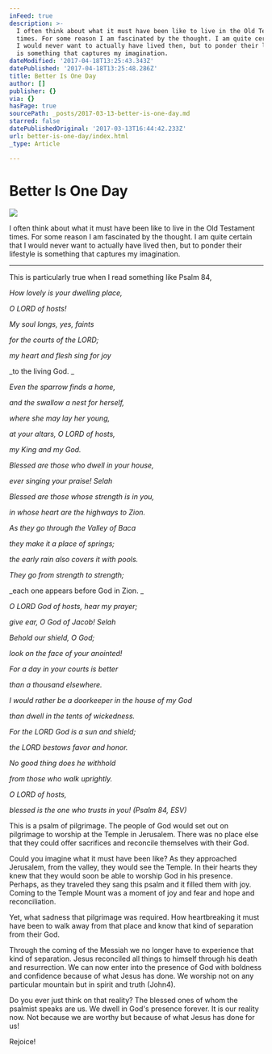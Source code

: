 ```yaml
---
inFeed: true
description: >-
  I often think about what it must have been like to live in the Old Testament
  times. For some reason I am fascinated by the thought. I am quite certain that
  I would never want to actually have lived then, but to ponder their lifestyle
  is something that captures my imagination. 
dateModified: '2017-04-18T13:25:43.343Z'
datePublished: '2017-04-18T13:25:48.286Z'
title: Better Is One Day
author: []
publisher: {}
via: {}
hasPage: true
sourcePath: _posts/2017-03-13-better-is-one-day.md
starred: false
datePublishedOriginal: '2017-03-13T16:44:42.233Z'
url: better-is-one-day/index.html
_type: Article

---
```

# Better Is One Day
![](https://the-grid-user-content.s3-us-west-2.amazonaws.com/200c6dad-b256-4ac9-b10a-a739dc5c8c9e.jpg)

I often think about what it must have been like to live in the Old Testament times. For some reason I am fascinated by the thought. I am quite certain that I would never want to actually have lived then, but to ponder their lifestyle is something that captures my imagination. 

---

This is particularly true when I read something like Psalm 84, 

_How lovely is your dwelling place,_

_O LORD of hosts!_

_My soul longs, yes, faints_

_for the courts of the LORD;_

_my heart and flesh sing for joy_

_to the living God. _

_Even the sparrow finds a home,_

_and the swallow a nest for herself,_

_where she may lay her young,_

_at your altars, O LORD of hosts,_

_my King and my God._

_Blessed are those who dwell in your house,_

_ever singing your praise! Selah_

_Blessed are those whose strength is in you,_

_in whose heart are the highways to Zion._

_As they go through the Valley of Baca_

_they make it a place of springs;_

_the early rain also covers it with pools._

_They go from strength to strength;_

_each one appears before God in Zion. _

_O LORD God of hosts, hear my prayer;_

_give ear, O God of Jacob! Selah_

_Behold our shield, O God;_

_look on the face of your anointed!_

_For a day in your courts is better_

_than a thousand elsewhere._

_I would rather be a doorkeeper in the house of my God_

_than dwell in the tents of wickedness._

_For the LORD God is a sun and shield;_

_the LORD bestows favor and honor._

_No good thing does he withhold_

_from those who walk uprightly._

_O LORD of hosts,_

_blessed is the one who trusts in you! (Psalm 84, ESV)_

This is a psalm of pilgrimage. The people of God would set out on pilgrimage to worship at the Temple in Jerusalem. There was no place else that they could offer sacrifices and reconcile themselves with their God. 

Could you imagine what it must have been like? As they approached Jerusalem, from the valley, they would see the Temple. In their hearts they knew that they would soon be able to worship God in his presence. Perhaps, as they traveled they sang this psalm and it filled them with joy. Coming to the Temple Mount was a moment of joy and fear and hope and reconciliation. 

Yet, what sadness that pilgrimage was required. How heartbreaking it must have been to walk away from that place and know that kind of separation from their God. 

Through the coming of the Messiah we no longer have to experience that kind of separation. Jesus reconciled all things to himself through his death and resurrection. We can now enter into the presence of God with boldness and confidence because of what Jesus has done. We worship not on any particular mountain but in spirit and truth (John4). 

Do you ever just think on that reality? The blessed ones of whom the psalmist speaks are us. We dwell in God's presence forever. It is our reality now. Not because we are worthy but because of what Jesus has done for us! 

Rejoice!